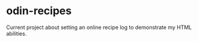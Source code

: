# odin-recipes

Current project about setting an online recipe log to demonstrate my HTML abilities.